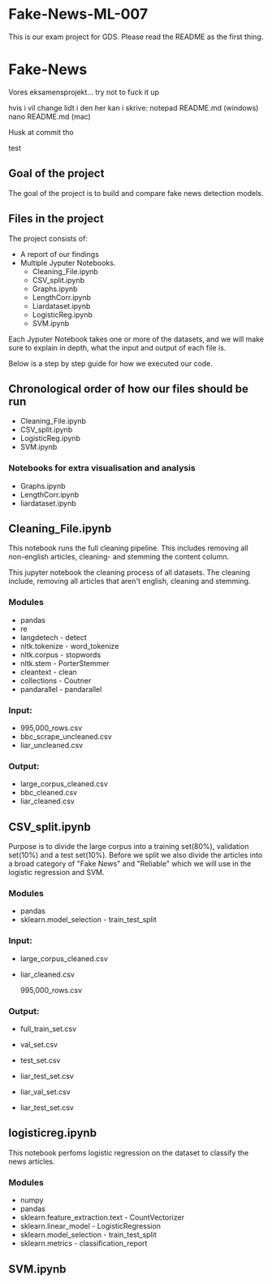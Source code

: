 # Fake-News-ML-007
This is our exam project for GDS. Please read the README as the first thing.


# Fake-News
Vores eksamensprojekt... try not to fuck it up

hvis i vil change lidt i den her kan i skrive:
notepad README.md (windows)
nano README.md (mac)

Husk at commit tho

test

## Goal of the project
The goal of the project is to build and compare fake news detection models. 


## Files in the project
The project consists of:
- A report of our findings
- Multiple Jyputer Notebooks.
  - Cleaning_File.ipynb
  - CSV_split.ipynb
  - Graphs.ipynb
  - LengthCorr.ipynb
  - Liardataset.ipynb
  - LogisticReg.ipynb
  - SVM.ipynb

Each Jyputer Notebook takes one or more of the datasets, and we will make sure to explain in depth, what the input and output of each file is. 

Below is a step by step guide for how we executed our code.


## Chronological order of how our files should be run

- Cleaning_File.ipynb
- CSV_split.ipynb
- LogisticReg.ipynb
- SVM.ipynb


### Notebooks for extra visualisation and analysis
- Graphs.ipynb
- LengthCorr.ipynb
- liardataset.ipynb


## Cleaning_File.ipynb
This notebook runs the full cleaning pipeline. This includes removing all non-english articles, cleaning- and stemming the content column. 

This jupyter notebook the cleaning process of all datasets. The cleaning include, removing all articles that aren't english, cleaning and stemming. 

### Modules
- pandas
- re
- langdetech - detect
- nltk.tokenize - word_tokenize
- nltk.corpus - stopwords
- nltk.stem - PorterStemmer
- cleantext - clean 
- collections - Coutner
- pandarallel - pandarallel

### Input:
- 995,000_rows.csv
- bbc_scrape_uncleaned.csv
- liar_uncleaned.csv


### Output:
- large_corpus_cleaned.csv
- bbc_cleaned.csv
- liar_cleaned.csv
  
## CSV_split.ipynb
Purpose is to divide the large corpus into a training set(80%), validation set(10%) and a test set(10%). 
Before we split we also divide the articles into a broad category of "Fake News" and "Reliable" which we will use in the logistic regression and SVM. 

### Modules
- pandas 
- sklearn.model_selection - train_test_split

### Input:
- large_corpus_cleaned.csv
- liar_cleaned.csv
  
  995,000_rows.csv

### Output: 
- full_train_set.csv
- val_set.csv
- test_set.csv

- liar_test_set.csv
- liar_val_set.csv
- liar_test_set.csv

## logisticreg.ipynb
This notebook perfoms logistic regression on the dataset to classify the news articles. 

### Modules
- numpy
- pandas
- sklearn.feature_extraction.text - CountVectorizer
- sklearn.linear_model - LogisticRegression
- sklearn.model_selection - train_test_split
- sklearn.metrics - classification_report


## SVM.ipynb

  
  
  
  










